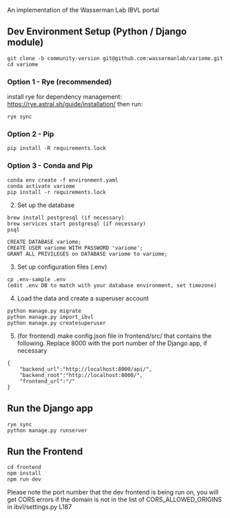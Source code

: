 An implementation of the Wasserman Lab IBVL portal

## Dev Environment Setup (Python / Django module)

```
git clone -b community-version git@github.com:wassermanlab/variome.git
cd variome
```

### Option 1 - Rye (recommended)
install rye for dependency management: https://rye.astral.sh/guide/installation/ then run:

```
rye sync
```

### Option 2 - Pip
```
pip install -R requirements.lock

```

### Option 3 - Conda and Pip
```
conda env create -f environment.yaml 
conda activate variome
pip install -r requirements.lock
```

2. Set up the database
```
brew install postgresql (if necessary)
brew services start postgresql (if necessary) 
psql

CREATE DATABASE variome;
CREATE USER variome WITH PASSWORD 'variome';
GRANT ALL PRIVILEGES on DATABASE variome to variome;
```

3. Set up configuration files (.env)
```
cp .env-sample .env
(edit .env DB to match with your database environment, set timezone)

```

4. Load the data and create a superuser account
```
python manage.py migrate
python manage.py import_ibvl
python manage.py createsuperuser
```


5. (for frontend) make config.json file in frontend/src/ that contains the following. Replace 8000 with the port number of the Django app, if necessary
```
{
    "backend_url":"http://localhost:8000/api/",
    "backend_root":"http://localhost:8000/",
    "frontend_url":"/"
}
```

## Run the Django app
```
rye sync
python manage.py runserver
```

## Run the Frontend

```
cd frontend
npm install
npm run dev
```

Please note the port number that the dev frontend is being run on, you will get CORS errors if the domain is not in the list of CORS_ALLOWED_ORIGINS in ibvl/settings.py L187

